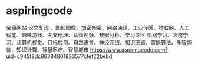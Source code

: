 # aspiringcode

宝藏网站
论文复现 、图形图像、加密解密、网络通讯、工业传感、物联网、人工智能、趣味游戏、天文地理、音频视频、数据分析、学习专区
机器学习、深度学习、计算机视觉、目标检测、自然语言、神经网络、知识图谱、智能算法、多智能体、知识计算、智慧医疗、智慧城市
https://www.aspiringcode.com?uid=c945f8dc86384801833577cfef22bebd
